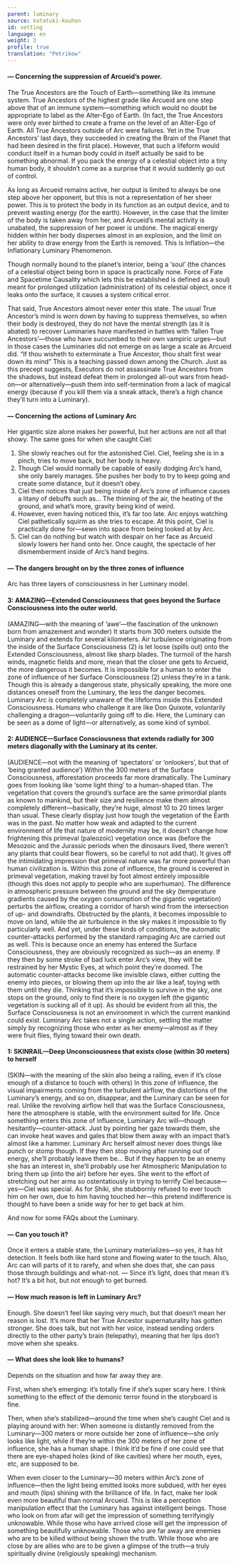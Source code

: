 ```yaml
---
parent: luminary
source: katatuki-kouhon
id: setting
language: en
weight: 3
profile: true
translation: "Petrikow"
---
```


#### — Concerning the suppression of Arcueid’s power.

The True Ancestors are the Touch of Earth—something like its immune system.
True Ancestors of the highest grade like Arcueid are one step above that of an immune system—something which would no doubt be appropriate to label as the Alter-Ego of Earth.
(In fact, the True Ancestors were only ever birthed to create a frame on the level of an Alter-Ego of Earth. All True Ancestors outside of Arc were failures. Yet in the True Ancestors’ last days, they succeeded in creating the Brain of the Planet that had been desired in the first place).
However, that such a lifeform would conduct itself in a human body could in itself actually be said to be something abnormal.
If you pack the energy of a celestial object into a tiny human body, it shouldn’t come as a surprise that it would suddenly go out of control.

As long as Arcueid remains active, her output is limited to always be one step above her opponent, but this is not a representation of her sheer power.
This is to protect the body in its function as an output device, and to prevent wasting energy (for the earth).
However, in the case that the limiter of the body is taken away from her, and Arcueid’s mental activity is unabated, the suppression of her power is undone.
The magical energy hidden within her body disperses almost in an explosion, and the limit on her ability to draw energy from the Earth is removed.
This is Inflation—the Inflationary Luminary Phenomenon.

Though normally bound to the planet’s interior, being a ‘soul’ (the chances of a celestial object being born in space is practically none. Force of Fate and Spacetime Causality which lets this be established is defined as a soul) meant for prolonged utilization (administration) of its celestial object, once it leaks onto the surface, it causes a system critical error.

That said, True Ancestors almost never enter this state.
The usual True Ancestor’s mind is worn down by having to suppress themselves, so when their body is destroyed, they do not have the mental strength (as it is abated) to recover
Luminaries have manifested in battles with ‘fallen True Ancestors’—those who have succumbed to their own vampiric urges—but in those cases the Luminaries did not emerge on as large a scale as Arcueid did.
“If thou wisheth to exterminate a True Ancestor, thou shalt first wear down its mind”
This is a teaching passed down among the Church. Just as this precept suggests, Executors do not assassinate True Ancestors from the shadows, but instead defeat them in prolonged all-out wars from head-on—or alternatively—push them into self-termination from a lack of magical energy (because if you kill them via a sneak attack, there’s a high chance they’ll turn into a Luminary).

#### — Concerning the actions of Luminary Arc

Her gigantic size alone makes her powerful, but her actions are not all that showy.
The same goes for when she caught Ciel:

1. She slowly reaches out for the astonished Ciel.
  Ciel, feeling she is in a pinch, tries to move back, but her body is heavy.
2. Though Ciel would normally be capable of easily dodging Arc’s hand, she only barely manages.
  She pushes her body to try to keep going and create some distance, but it doesn’t obey.
3. Ciel then notices that just being inside of Arc’s zone of influence causes a litany of debuffs such as…
  The thinning of the air, the heating of the ground, and what’s more, gravity being kind of weird.
4. However, even having noticed this, it’s far too late.
  Arc enjoys watching Ciel pathetically squirm as she tries to escape.
  At this point, Ciel is practically done for—sewn into space from being looked at by Arc.
5. Ciel can do nothing but watch with despair on her face as Arcueid slowly lowers her hand onto her.
  Once caught, the spectacle of her dismemberment inside of Arc’s hand begins.

#### — The dangers brought on by the three zones of influence

Arc has three layers of consciousness in her Luminary model.

#### 3: AMAZING—Extended Consciousness that goes beyond the Surface Consciousness into the outer world.

(AMAZING—with the meaning of ‘awe’—the fascination of the unknown born from amazement and wonder)
It starts from 300 meters outside the Luminary and extends for several kilometers.
Air turbulence originating from the inside of the Surface Consciousness (2) is let loose (spills out) onto the Extended Consciousness, almost like sharp blades.
The turmoil of the harsh winds, magnetic fields and more, mean that the closer one gets to Arcueid, the more dangerous it becomes. It is impossible for a human to enter the zone of influence of her Surface Consciousness (2) unless they’re in a tank.
Though this is already a dangerous state, physically speaking, the more one distances oneself from the Luminary, the less the danger becomes.
Luminary Arc is completely unaware of the lifeforms inside this Extended Consciousness.
Humans who challenge it are like Don Quixote, voluntarily challenging a dragon—voluntarily going off to die.
Here, the Luminary can be seen as a dome of light—or alternatively, as some kind of symbol.

#### 2: AUDIENCE—Surface Consciousness that extends radially for 300 meters diagonally with the Luminary at its center.

(AUDIENCE—not with the meaning of ‘spectators’ or ‘onlookers’, but that of ‘being granted audience’)
Within the 300 meters of the Surface Consciousness, afforestation proceeds far more dramatically.
The Luminary goes from looking like ‘some light thing’ to a human-shaped titan.
The vegetation that covers the ground’s surface are the same primordial plants as known to mankind, but their size and resilience make them almost completely different—basically, they’re huge, almost 10 to 20 times larger than usual.
These clearly display just how tough the vegetation of the Earth was in the past.
No matter how weak and adapted to the current environment of life that nature of modernity may be, it doesn’t change how frightening this primeval (paleozoic) vegetation once was (before the Mesozoic and the Jurassic periods when the dinosaurs lived, there weren’t any plants that could bear flowers, so be careful to not add that).
It gives off the intimidating impression that primeval nature was far more powerful than human civilization is.
Within this zone of influence, the ground is covered in primeval vegetation, making travel by foot almost entirely impossible (though this does not apply to people who are superhuman).
The difference in atmospheric pressure between the ground and the sky (temperature gradients caused by the oxygen consumption of the gigantic vegetation) perturbs the airflow, creating a corridor of harsh wind from the intersection of up- and downdrafts.
Obstructed by the plants, it becomes impossible to move on land, while the air turbulence in the sky makes it impossible to fly particularly well.
And yet, under these kinds of conditions, the automatic counter-attacks performed by the standard rampaging Arc are carried out as well.
This is because once an enemy has entered the Surface Consciousness, they are obviously recognized as such—as an enemy.
If they then by some stroke of bad luck enter Arc’s view, they will be restrained by her Mystic Eyes, at which point they’re doomed.
The automatic counter-attacks become like invisible claws, either cutting the enemy into pieces, or blowing them up into the air like a leaf, toying with them until they die.
Thinking that it’s impossible to survive in the sky, one stops on the ground, only to find there is no oxygen left (the gigantic vegetation is sucking all of it up).
As should be evident from all this, the Surface Consciousness is not an environment in which the current mankind could exist.
Luminary Arc takes not a single action, settling the matter simply by recognizing those who enter as her enemy—almost as if they were fruit flies, flying toward their own death.

#### 1: SKINRAIL—Deep Unconsciousness that exists close (within 30 meters) to herself

(SKIN—with the meaning of the skin also being a railing, even if it’s close enough of a distance to touch with others)
In this zone of influence, the visual impairments coming from the turbulent airflow, the distortions of the Luminary’s energy, and so on, disappear, and the Luminary can be seen for real.
Unlike the revolving airflow hell that was the Surface Consciousness, here the atmosphere is stable, with the environment suited for life.
Once something enters this zone of influence, Luminary Arc will—though hesitantly—counter-attack.
Just by pointing her gaze towards them, she can invoke heat waves and gales that blow them away with an impact that’s almost like a hammer.
Luminary Arc herself almost never does things like punch or stomp though.
If they then stop moving after running out of energy, she’ll probably leave them be…
But if they happen to be an enemy she has an interest in, she’ll probably use her Atmospheric Manipulation to bring them up (into the air) before her eyes.
She went to the effort of stretching out her arms so ostentatiously in trying to terrify Ciel because—yes—Ciel was special.
As for Shiki, she stubbornly refused to ever touch him on her own, due to him having touched her—this pretend indifference is thought to have been a snide way for her to get back at him.

And now for some FAQs about the Luminary.

#### — Can you touch it?

Once it enters a stable state, the Luminary materializes—so yes, it has hit detection.
It feels both like hard stone and flowing water to the touch.
Also, Arc can will parts of it to rarefy, and when she does that, she can pass those through buildings and what-not.
— Since it’s light, does that mean it’s hot?
It’s a bit hot, but not enough to get burned.

#### — How much reason is left in Luminary Arc?

Enough. She doesn’t feel like saying very much, but that doesn’t mean her reason is lost. It’s more that her True Ancestor supernaturality has gotten stronger.
She does talk, but not with her voice, instead sending orders directly to the other party’s brain (telepathy), meaning that her lips don’t move when she speaks.

#### — What does she look like to humans?

Depends on the situation and how far away they are.

First, when she’s emerging: it’s totally fine if she’s super scary here. I think something to the effect of the demonic terror found in the storyboard is fine.

Then, when she’s stabilized—around the time when she’s caught Ciel and is playing around with her:
When someone is distantly removed from the Luminary—300 meters or more outside her zone of influence—she only looks like light, while if they’re within the 300 meters of her zone of influence, she has a human shape. I think it’d be fine if one could see that there are eye-shaped holes (kind of like cavities) where her mouth, eyes, etc, are supposed to be.

When even closer to the Luminary—30 meters within Arc’s zone of influence—then the light being emitted looks more subdued, with her eyes and mouth (lips) shining with the brilliance of life. In fact, make her look even more beautiful than normal Arcueid.
This is like a perception manipulation effect that the Luminary has against intelligent beings.
Those who look on from afar will get the impression of something terrifyingly unknowable.
While those who have arrived close will get the impression of something beautifully unknowable.
Those who are far away are enemies who are to be killed without being shown the truth.
While those who are close by are allies who are to be given a glimpse of the truth—a truly spiritually divine (religiously speaking) mechanism.
